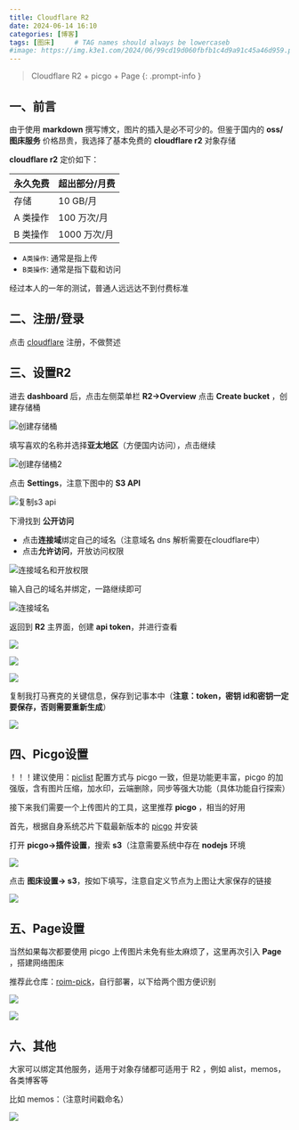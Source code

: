 ```yaml
---
title: Cloudflare R2
date: 2024-06-14 16:10
categories: [博客]
tags: [图床]     # TAG names should always be lowercaseb
#image: https://img.k3e1.com/2024/06/99cd19d060fbfb1c4d9a91c45a46d959.png
---
```


> Cloudflare R2 + picgo + Page 
{: .prompt-info }

## 一、前言

由于使用 **markdown** 撰写博文，图片的插入是必不可少的。但鉴于国内的 **oss/图床服务** 价格昂贵，我选择了基本免费的 **cloudflare r2** 对象存储

 **cloudflare r2** 定价如下：

| 永久免费 | 超出部分/月费 |
| -------- | ------------- |
| 存储     | 10 GB/月      |
| A 类操作 | 100 万次/月   |
| B 类操作 | 1000 万次/月  |

- `A类操作`: 通常是指上传
- `B类操作`: 通常是指下载和访问

经过本人的一年的测试，普通人远远达不到付费标准

## 二、注册/登录

点击 [cloudflare](https://dash.cloudflare.com/) 注册，不做赘述

## 三、设置R2

进去 **dashboard** 后，点击左侧菜单栏 **R2->Overview** 点击 **Create bucket** ，创建存储桶

![创建存储桶](https://img.k3e1.com/2024/06/a92bd3da048464c6ba954ff2b2074eaf.webp)





填写喜欢的名称并选择**亚太地区**（方便国内访问），点击继续

![创建存储桶2](https://img.k3e1.com/2024/06/3e5dae73419ba8902a8086a7f0466d51.webp)  





点击 **Settings**，注意下图中的 **S3 API**

![复制s3 api](https://img.k3e1.com/2024/06/1d69d31dcc8e19f31f9c87299bae8921.webp)



下滑找到 **公开访问**

- 点击**连接域**绑定自己的域名（注意域名 dns 解析需要在cloudflare中）
- 点击**允许访问**，开放访问权限

![连接域名和开放权限](https://img.k3e1.com/2024/06/e2f6183f5af324783dbb36cd6df1654d.webp)  

输入自己的域名并绑定，一路继续即可

![连接域名](https://img.k3e1.com/2024/06/9ddb993033599721c6651832b362595c.webp)  



返回到 **R2** 主界面，创建 **api token**，并进行查看

![](https://img.k3e1.com/2024/06/8b832c482985f44d550ec465044c5e05.webp)  

![](https://img.k3e1.com/2024/06/d3ea4194190e63939470ff158a202c0a.webp)  

![](https://img.k3e1.com/2024/06/182dcda4d5fc23fb9e7b3aeafd32b3e7.webp)



复制我打马赛克的关键信息，保存到记事本中（**注意：token，密钥 id和密钥一定要保存，否则需要重新生成**）

![](https://img.k3e1.com/2024/06/f11986cc6378c77f4761bba9dfc9a2b4.webp)

## 四、Picgo设置

！！！建议使用：[piclist](https://github.com/Kuingsmile/PicList) 配置方式与 picgo 一致，但是功能更丰富，picgo 的加强版，含有图片压缩，加水印，云端删除，同步等强大功能（具体功能自行探索）

接下来我们需要一个上传图片的工具，这里推荐 **picgo** ，相当的好用  

首先，根据自身系统芯片下载最新版本的 [picgo](https://github.com/Molunerfinn/PicGo/releases/)  并安装  

打开 **picgo->插件设置**，搜索 **s3**（注意需要系统中存在 **nodejs** 环境  

![](https://img.k3e1.com/2024/06/80e9d5d06d0a4254e7f0c544e08025d1.webp)



点击 **图床设置-> s3**，按如下填写，注意自定义节点为上图让大家保存的链接

![](https://img.k3e1.com/2024/06/7b1cbf84a705cbaea55ade8b60e9beab.webp)

## 五、Page设置

当然如果每次都要使用 picgo 上传图片未免有些太麻烦了，这里再次引入 **Page** ，搭建网络图床  

推荐此仓库：[roim-pick](https://github.com/k3e1/roim-picx)，自行部署，以下给两个图方便识别

![](https://img.k3e1.com/2024/06/aea4a2869ec95151bf27c23950087904.webp)  

![](https://img.k3e1.com/2024/06/24c6a61e411c06cb3081b27f840cec62.webp)

## 六、其他

大家可以绑定其他服务，适用于对象存储都可适用于 R2 ，例如 alist，memos，各类博客等

比如 memos：（注意时间戳命名）

![](https://img.k3e1.com/2024/06/0543d81b4918e5e7e9b7032420e4575b.webp)
